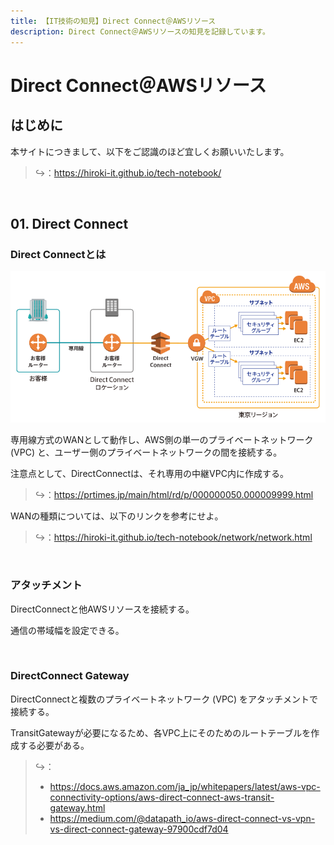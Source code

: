 ```yaml
---
title: 【IT技術の知見】Direct Connect＠AWSリソース
description: Direct Connect＠AWSリソースの知見を記録しています。
---
```


# Direct Connect＠AWSリソース

## はじめに

本サイトにつきまして、以下をご認識のほど宜しくお願いいたします。

> ↪️：https://hiroki-it.github.io/tech-notebook/

<br>

## 01. Direct Connect

### Direct Connectとは

![direct-connect](https://raw.githubusercontent.com/hiroki-it/tech-notebook-images/master/images/direct-connect.png)

専用線方式のWANとして動作し、AWS側の単一のプライベートネットワーク (VPC) と、ユーザー側のプライベートネットワークの間を接続する。

注意点として、DirectConnectは、それ専用の中継VPC内に作成する。

> ↪️：https://prtimes.jp/main/html/rd/p/000000050.000009999.html

WANの種類については、以下のリンクを参考にせよ。

> ↪️：https://hiroki-it.github.io/tech-notebook/network/network.html

<br>

### アタッチメント

DirectConnectと他AWSリソースを接続する。

通信の帯域幅を設定できる。

<br>

### DirectConnect Gateway

DirectConnectと複数のプライベートネットワーク (VPC) をアタッチメントで接続する。

TransitGatewayが必要になるため、各VPC上にそのためのルートテーブルを作成する必要がある。

> ↪️：
>
> - https://docs.aws.amazon.com/ja_jp/whitepapers/latest/aws-vpc-connectivity-options/aws-direct-connect-aws-transit-gateway.html
> - https://medium.com/@datapath_io/aws-direct-connect-vs-vpn-vs-direct-connect-gateway-97900cdf7d04

<br>
